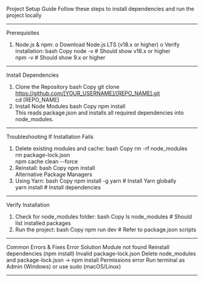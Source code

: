 Project Setup Guide
Follow these steps to install dependencies and run the project locally
________________________________________
Prerequisites
1.	Node.js & npm:
o	Download Node.js LTS (v18.x or higher)
o	Verify installation:
bash
Copy
node -v  # Should show v18.x or higher  
npm -v   # Should show 9.x or higher  
________________________________________
Install Dependencies
1. Clone the Repository
bash
Copy
git clone https://github.com/[YOUR_USERNAME]/[REPO_NAME].git  
cd [REPO_NAME]  
2. Install Node Modules
bash
Copy
npm install  
This reads package.json and installs all required dependencies into node_modules.
________________________________________
Troubleshooting
If Installation Fails
1.	Delete existing modules and cache:
bash
Copy
rm -rf node_modules  
rm package-lock.json  
npm cache clean --force  
2.	Reinstall:
bash
Copy
npm install  
Alternative Package Managers
1.	Using Yarn:
bash
Copy
npm install -g yarn  # Install Yarn globally  
yarn install        # Install dependencies  
________________________________________
Verify Installation
1.	Check for node_modules folder:
bash
Copy
ls node_modules      # Should list installed packages  
2.	Run the project:
bash
Copy
npm run dev         # Refer to package.json scripts  
________________________________________
Common Errors & Fixes
Error	Solution
Module not found	Reinstall dependencies (npm install)
Invalid package-lock.json	Delete node_modules and package-lock.json → npm install
Permissions error	Run terminal as Admin (Windows) or use sudo (macOS/Linux)
________________________________________


